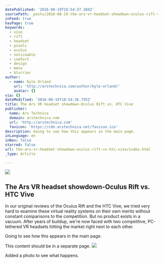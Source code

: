 ```yaml
---
datePublished: '2016-08-19T18:54:37.384Z'
sourcePath: _posts/2016-08-19-the-ars-vr-headset-showdown-oculus-rift-vs-htc-vive.md
inFeed: true
hasPage: true
keywords:
  - vive
  - rift
  - headset
  - pixels
  - oculus
  - noticeable
  - comfort
  - design
  - menu
  - blurrier
author:
  - name: Kyle Orland
    url: 'http://arstechnica.com/author/kyle-orland/'
    avatar: {}
via: {}
dateModified: '2016-08-19T18:54:36.795Z'
title: The Ars VR headset showdown-Oculus Rift vs. HTC Vive
publisher:
  name: Ars Technica
  domain: arstechnica.com
  url: 'http://arstechnica.com'
  favicon: 'https://cdn.arstechnica.net/favicon.ico'
description: Going to see how this appears in the main page.
inLanguage: en
inNav: false
starred: false
url: the-ars-vr-headset-showdown-oculus-rift-vs-htc-vive/index.html
_type: Article

---
```

<article style=""><img src="https://s3-us-west-2.amazonaws.com/the-grid-img/p/a473611978ca4931a0d74678d9cd4a6eaafdb8a9.jpg" /><h1>The Ars VR headset showdown-Oculus Rift vs. HTC Vive</h1><p>In our original reviews of the Oculus Rift and the HTC Vive, we tried very hard to examine these virtual reality systems on their own merits without constant comparisons to the competition. But no product exists in a vacuum. After years of buildup, we're now faced with two competitive, PC-tethered VR headsets hitting the market right next to each other.</p></article>

Going to see how this appears in the main page.

This content should be in a separate page.
![](https://the-grid-user-content.s3-us-west-2.amazonaws.com/b5082f10-73e2-4483-9a35-5c39939f68dd.gif)

Added a photo to see what happens.